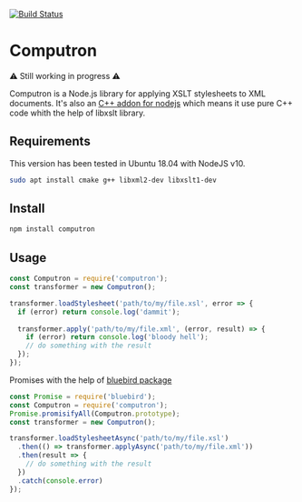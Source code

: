 [![Build Status](https://travis-ci.org/Inist-CNRS/computron.svg?branch=master)](https://travis-ci.org/Inist-CNRS/computron)

# Computron

:warning: Still working in progress :warning:

Computron is a Node.js library for applying XSLT stylesheets to XML documents. It's also an [C++ addon for nodejs](https://nodejs.org/api/n-api.html) which means it use pure C++ code whith the help of libxslt library.

## Requirements
This version has been tested in Ubuntu 18.04 with NodeJS v10.

```bash
sudo apt install cmake g++ libxml2-dev libxslt1-dev
```

## Install
```bash
npm install computron
```

## Usage 
```js
const Computron = require('computron');
const transformer = new Computron();

transformer.loadStylesheet('path/to/my/file.xsl', error => {
  if (error) return console.log('dammit');
  
  transformer.apply('path/to/my/file.xml', (error, result) => {
    if (error) return console.log('bloody hell');
    // do something with the result
  });
});
```

Promises with the help of [bluebird package](https://www.npmjs.com/package/bluebird)
```js
const Promise = require('bluebird');
const Computron = require('computron');
Promise.promisifyAll(Computron.prototype);
const transformer = new Computron();

transformer.loadStylesheetAsync('path/to/my/file.xsl')
  .then(() => transformer.applyAsync('path/to/my/file.xml'))
  .then(result => {
    // do something with the result
  })
  .catch(console.error)
});
```